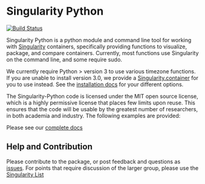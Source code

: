 # Singularity Python

[![Build Status](https://travis-ci.org/singularityware/singularity-python.svg?branch=master)](https://travis-ci.org/singularityware/singularity-python)

Singularity Python is a python module and command line tool for working with <a href="https://singularityware.github.io" target="_blank">Singularity</a> containers, specifically providing functions to visualize, package, and compare containers. Currently, most functions use Singularity on the command line, and some require sudo.

We currently require Python > version 3 to use various timezone functions. If you are unable to install version 3.0, we provide a [Singularity.container](Singularity.container) for you to use instead. See the [installation docs](https://github.com/singularityware/singularity-python/wiki/Installation) for your different options.

The Singularity-Python code is licensed under the MIT open source license, which is a highly permissive license that places few limits upon reuse. This ensures that the code will be usable by the greatest number of researchers, in both academia and industry. The following examples are provided:

Please see our [complete docs](https://github.com/singularityware/singularity-python/wiki)

## Help and Contribution
Please contribute to the package, or post feedback and questions as <a href="https://github.com/singularityware/singularity-python" target="_blank">issues</a>. For points that require discussion of the larger group, please use the <a href="https://groups.google.com/a/lbl.gov/forum/#!forum/singularity" target="_blank">Singularity List</a>
